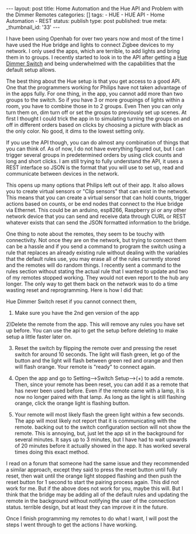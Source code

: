 \--- layout: post title: Home Automation and the Hue API and Problem with the
Dimmer Remotes categories: [] tags: \- HUE \- HUE API \- Home Automation \-
REST status: publish type: post published: true meta: _thumbnail_id: '33' \---

I have been using Openhab for over two years now and most of the time I have
used the Hue bridge and lights to connect Zigbee devices to my network. I only
used the apps, which are terrible, to add lights and bring them in to groups.
I recently started to look in to the API after getting a [Hue Dimmer
Switch](http://www2.meethue.com/en-us/productdetail/philips-hue-dimmer-switch)
and being underwhelmed with the capabilities that the default setup allows.

The best thing about the Hue setup is that you get access to a good API. One
that the programmers working for Philips have not taken advantage of in the
apps fully. For one thing, in the app, you cannot add more than two groups to
the switch. So if you have 3 or more groupings of lights within a room, you
have to combine those in to 2 groups. Even Then you can only turn them on, dim
turn off or set the groups to previously set up scenes. At first I thought I
could trick the app in to simulating turning the groups on and off in
different orders based on clicks by choosing a picture with black as the only
color. No good, it dims to the lowest setting only.

If you use the API though, you can do almost any combination of things that
you can think of. As of now, I do not have everything figured out, but I can
trigger several groups in predetermined orders by using click counts and long
and short clicks. I am still trying to fully understand the API, it uses a
REST interface so JSON is the format that you will use to set up, read and
communicate between devices in the network.

This opens up many options that Philips left out of their app. It also allows
you to create virtual sensors or "Clip sensors" that can exist in the network.
This means that you can create a virtual sensor that can hold counts, trigger
actions based on counts, or be end nodes that connect to the Hue bridge via
Ethernet. This could be an arduino, esp8266, Raspberry pi or any other network
device that you can send and receive data through CURL or REST whatever exists
that can send the JSON formatted information to the bridge.

One thing to note about the remotes, they seem to be touchy with connectivity.
Not once they are on the network, but trying to connect them can be a hassle
and if you send a command to program the switch using a rule that replaces an
already existing rule without dealing with the variables that the default
rules use, you may erase all of the rules currently stored and the remotes
will do random things. I recently sent a command to the rules section without
stating the actual rule that I wanted to update and two of my remotes stopped
working. They would not even report to the hub any longer. The only way to get
them back on the network was to do a time wasting reset and reprogramming.
Here is how I did that:

Hue Dimmer Switch reset if you cannot connect them,

1) Make sure you have the 2nd gen version of the app

2)Delete the remote from the app. This will remove any rules you have set up
before. You can use the api to get the setup before deleting to make setup a
little faster later on.

3) Reset the switch by flipping the remote over and pressing the reset switch
for around 10 seconds. The light will flash green, let go of the button and
the light will flash between green red and orange and then will flash orange.
Your remote is "ready" to connect again.

4) Open the app and go to Setting-->Switch Setup-->(+) to add a remote. Then,
since your remote has been reset, you can add it as a remote that has never
been used before. Even if the remote came with a lamp, it is now no longer
paired with that lamp. As long as the light is still flashing orange, click
the orange light is flashing button.

5) Your remote will most likely flash the green light within a few seconds.
The app will most likely not report that it is communicating with the remote.
backing out to the switch configuration section will not show the remote. This
is annoying, but, just let the app sit in the background for several minutes.
It says up to 3 minutes, but I have had to wait upwards of 20 minutes before
it actually showed in the app. It has worked several times doing this exact
method.

I read on a forum that someone had the same issue and they recommended a
similar approach, except they said to press the reset button until fully
reset, then wait until the orange light stopped flashing and then push the
reset button for 1 second to start the pairing process again. This did not
work for me. But if the above does not work for you, maybe this will. But I
think that the bridge may be adding all of the default rules and updating the
remote in the background without notifying the user of the connection status.
terrible design, but at least they can improve it in the future.

Once I finish programming my remotes to do what I want, I will post the steps
I went through to get the actions I have working.

